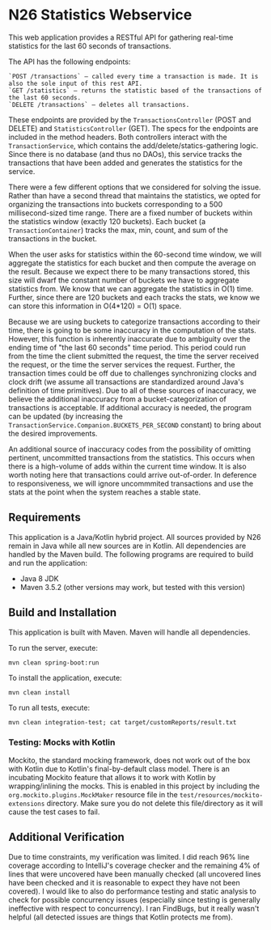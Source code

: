N26 Statistics Webservice
=========================

This web application provides a RESTful API for gathering real-time statistics for the last 60 seconds of transactions.

The API has the following endpoints:

    `POST /transactions` – called every time a transaction is made. It is also the sole input of this rest API.
    `GET /statistics` – returns the statistic based of the transactions of the last 60 seconds.
    `DELETE /transactions` – deletes all transactions.

These endpoints are provided by the `TransactionsController` (POST and DELETE) and `StatisticsController` (GET).  The specs for the endpoints are included in the method headers.  Both controllers interact with the `TransactionService`, which contains the add/delete/statics-gathering logic.  Since there is no database (and thus no DAOs), this service tracks the transactions that have been added and generates the statistics for the service.

There were a few different options that we considered for solving the issue.  Rather than have a second thread that maintains the statistics, we opted for organizing the transactions into buckets corresponding to a 500 millisecond-sized time range.  There are a fixed number of buckets within the statistics window (exactly 120 buckets).  Each bucket (a `TransactionContainer`) tracks the max, min, count, and sum of the transactions in the bucket.

When the user asks for statistics within the 60-second time window, we will aggregate the statistics for each bucket and then compute the average on the result.  Because we expect there to be many transactions stored, this size will dwarf the constant number of buckets we have to aggregate statistics from.  We know that we can aggregate the statistics in O(1) time.  Further, since there are 120 buckets and each tracks the stats, we know we can store this information in O(4*120) = O(1) space.

Because we are using buckets to categorize transactions according to their time, there is going to be some inaccuracy in the computation of the stats.  However, this function is inherently inaccurate due to ambiguity over the ending time of "the last 60 seconds" time period.  This period could run from the time the client submitted the request, the time the server received the request, or the time the server services the request.  Further, the transaction times could be off due to challenges synchronizing clocks and clock drift (we assume all transactions are standardized around Java's definition of time primitives).  Due to all of these sources of inaccuracy, we believe the additional inaccuracy from a bucket-categorization of transactions is acceptable.  If additional accuracy is needed, the program can be updated (by increasing the `TransactionService.Companion.BUCKETS_PER_SECOND` constant) to bring about the desired improvements.

An additional source of inaccuracy codes from the possibility of omitting pertinent, uncommitted transactions from the statistics.  This occurs when there is a high-volume of adds within the current time window.  It is also worth noting here that transactions could arrive out-of-order.  In deference to responsiveness, we will ignore uncommmited transactions and use the stats at the point when the system reaches a stable state.


Requirements
------------
This application is a Java/Kotlin hybrid project.  All sources provided by N26 remain in Java while all new sources are in Kotlin.  All dependencies are handled by the Maven build.  The following programs are required to build and run the application:
 * Java 8 JDK
 * Maven 3.5.2 (other versions may work, but tested with this version)


Build and Installation
----------------------
This application is built with Maven.  Maven will handle all dependencies.

To run the server, execute:

    mvn clean spring-boot:run

To install the application, execute:

    mvn clean install

To run all tests, execute:
    
    mvn clean integration-test; cat target/customReports/result.txt



### Testing: Mocks with Kotlin
Mockito, the standard mocking framework, does not work out of the box with Kotlin due to Kotlin's final-by-default class model.  There is an incubating Mockito feature that allows it to work with Kotlin by wrapping/inlining the mocks.  This is enabled in this project by including the `org.mockito.plugins.MockMaker` resource file in the `test/resources/mockito-extensions` directory.  Make sure you do not delete this file/directory as it will cause the test cases to fail.


Additional Verification
-----------------------
Due to time constraints, my verification was limited.  I did reach 96% line coverage according to IntelliJ's coverage checker and the remaining 4% of lines that were uncovered have been manually checked (all uncovered lines have been checked and it is reasonable to expect they have not been covered).  I would like to also do performance testing and static analysis to check for possible concurrency issues (especially since testing is generally ineffective with respect to concurrency).  I ran FindBugs, but it really wasn't helpful (all detected issues are things that Kotlin protects me from).

